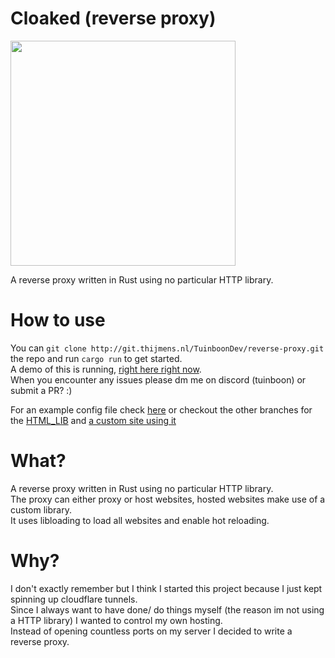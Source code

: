 # Cloaked (reverse proxy)

<img widht="640" height="360" src="http://git.thijmens.nl/Tuinboon/reverse-proxy/raw/branch/main/banner.png">

A reverse proxy written in Rust using no particular HTTP library.

# How to use

You can `git clone http://git.thijmens.nl/TuinboonDev/reverse-proxy.git` the repo and run `cargo run` to get started.<br>
A demo of this is running, <a href="#">right here right now</a>.<br>
When you encounter any issues please dm me on discord (tuinboon) or submit a PR? :)<br>

For an example config file check <a href="http://git.thijmens.nl/TuinboonDev/reverse-proxy/src/branch/main/config.json">here</a> or checkout the other branches for the <a href="http://git.thijmens.nl/TuinboonDev/reverse-proxy/src/branch/html_lib">HTML_LIB</a> and <a href="http://demo.thijmens.nl/">a custom site using it</a> 

# What?
A reverse proxy written in Rust using no particular HTTP library.<br>
The proxy can either proxy or host websites, hosted websites make use of a custom library.<br>
It uses libloading to load all websites and enable hot reloading.<br>

# Why?
I don't exactly remember but I think I started this project because I just kept spinning up cloudflare tunnels.<br>
Since I always want to have done/ do things myself (the reason im not using a HTTP library) I wanted to control my own hosting.<br>
Instead of opening countless ports on my server I decided to write a reverse proxy.<br>

